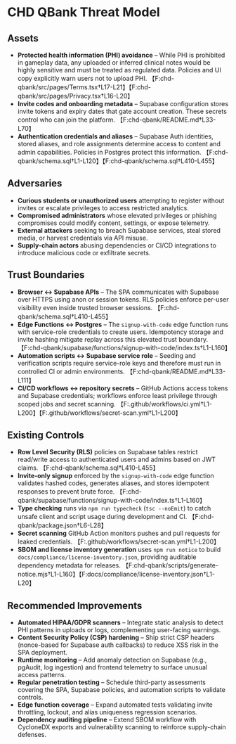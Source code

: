 # CHD QBank Threat Model

## Assets
- **Protected health information (PHI) avoidance** – While PHI is prohibited in gameplay data, any uploaded or inferred clinical notes would be highly sensitive and must be treated as regulated data. Policies and UI copy explicitly warn users not to upload PHI. 【F:chd-qbank/src/pages/Terms.tsx†L17-L21】【F:chd-qbank/src/pages/Privacy.tsx†L16-L20】
- **Invite codes and onboarding metadata** – Supabase configuration stores invite tokens and expiry dates that gate account creation. These secrets control who can join the platform. 【F:chd-qbank/README.md†L33-L70】
- **Authentication credentials and aliases** – Supabase Auth identities, stored aliases, and role assignments determine access to content and admin capabilities. Policies in Postgres protect this information. 【F:chd-qbank/schema.sql†L1-L120】【F:chd-qbank/schema.sql†L410-L455】

## Adversaries
- **Curious students or unauthorized users** attempting to register without invites or escalate privileges to access restricted analytics.
- **Compromised administrators** whose elevated privileges or phishing compromises could modify content, settings, or expose telemetry.
- **External attackers** seeking to breach Supabase services, steal stored media, or harvest credentials via API misuse.
- **Supply-chain actors** abusing dependencies or CI/CD integrations to introduce malicious code or exfiltrate secrets.

## Trust Boundaries
- **Browser ↔ Supabase APIs** – The SPA communicates with Supabase over HTTPS using anon or session tokens. RLS policies enforce per-user visibility even inside trusted browser sessions. 【F:chd-qbank/schema.sql†L410-L455】
- **Edge Functions ↔ Postgres** – The `signup-with-code` edge function runs with service-role credentials to create users. Idempotency storage and invite hashing mitigate replay across this elevated trust boundary. 【F:chd-qbank/supabase/functions/signup-with-code/index.ts†L1-L160】
- **Automation scripts ↔ Supabase service role** – Seeding and verification scripts require service-role keys and therefore must run in controlled CI or admin environments. 【F:chd-qbank/README.md†L33-L111】
- **CI/CD workflows ↔ repository secrets** – GitHub Actions access tokens and Supabase credentials; workflows enforce least privilege through scoped jobs and secret scanning. 【F:.github/workflows/ci.yml†L1-L200】【F:.github/workflows/secret-scan.yml†L1-L200】

## Existing Controls
- **Row Level Security (RLS)** policies on Supabase tables restrict read/write access to authenticated users and admins based on JWT claims. 【F:chd-qbank/schema.sql†L410-L455】
- **Invite-only signup** enforced by the `signup-with-code` edge function validates hashed codes, generates aliases, and stores idempotent responses to prevent brute force. 【F:chd-qbank/supabase/functions/signup-with-code/index.ts†L1-L160】
- **Type checking** runs via `npm run typecheck` (`tsc --noEmit`) to catch unsafe client and script usage during development and CI. 【F:chd-qbank/package.json†L6-L28】
- **Secret scanning** GitHub Action monitors pushes and pull requests for leaked credentials. 【F:.github/workflows/secret-scan.yml†L1-L200】
- **SBOM and license inventory generation** uses `npm run notice` to build `docs/compliance/license-inventory.json`, providing auditable dependency metadata for releases. 【F:chd-qbank/scripts/generate-notice.mjs†L1-L160】【F:docs/compliance/license-inventory.json†L1-L20】

## Recommended Improvements
- **Automated HIPAA/GDPR scanners** – Integrate static analysis to detect PHI patterns in uploads or logs, complementing user-facing warnings.
- **Content Security Policy (CSP) hardening** – Ship strict CSP headers (nonce-based for Supabase auth callbacks) to reduce XSS risk in the SPA deployment.
- **Runtime monitoring** – Add anomaly detection on Supabase (e.g., pgAudit, log ingestion) and frontend telemetry to surface unusual access patterns.
- **Regular penetration testing** – Schedule third-party assessments covering the SPA, Supabase policies, and automation scripts to validate controls.
- **Edge function coverage** – Expand automated tests validating invite throttling, lockout, and alias uniqueness regression scenarios.
- **Dependency auditing pipeline** – Extend SBOM workflow with CycloneDX exports and vulnerability scanning to reinforce supply-chain defenses.
